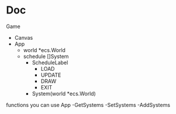 # Doc

Game
- Canvas
- App
    - world *ecs.World
    - schedule []System
        - ScheduleLabel
            - LOAD
            - UPDATE
            - DRAW
            - EXIT
        - System(world *ecs.World)

functions you can use
App
    -GetSystems
    -SetSystems
    -AddSystems
